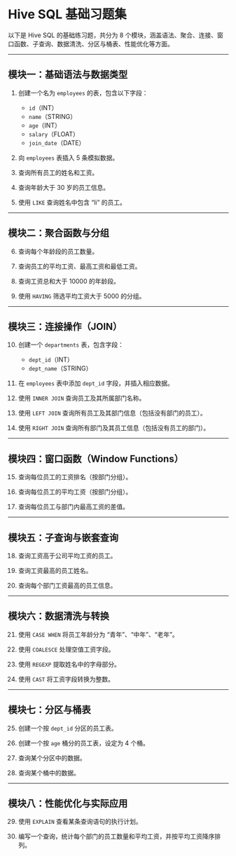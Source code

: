# Hive SQL 基础习题集

以下是 Hive SQL 的基础练习题，共分为 8 个模块，涵盖语法、聚合、连接、窗口函数、子查询、数据清洗、分区与桶表、性能优化等方面。

---

## 模块一：基础语法与数据类型

1. 创建一个名为 `employees` 的表，包含以下字段：
   - `id`（INT）
   - `name`（STRING）
   - `age`（INT）
   - `salary`（FLOAT）
   - `join_date`（DATE）

2. 向 `employees` 表插入 5 条模拟数据。

3. 查询所有员工的姓名和工资。

4. 查询年龄大于 30 岁的员工信息。

5. 使用 `LIKE` 查询姓名中包含 “li” 的员工。

---

## 模块二：聚合函数与分组

6. 查询每个年龄段的员工数量。

7. 查询员工的平均工资、最高工资和最低工资。

8. 查询工资总和大于 10000 的年龄段。

9. 使用 `HAVING` 筛选平均工资大于 5000 的分组。

---

## 模块三：连接操作（JOIN）

10. 创建一个 `departments` 表，包含字段：
    - `dept_id`（INT）
    - `dept_name`（STRING）

11. 在 `employees` 表中添加 `dept_id` 字段，并插入相应数据。

12. 使用 `INNER JOIN` 查询员工及其所属部门名称。

13. 使用 `LEFT JOIN` 查询所有员工及其部门信息（包括没有部门的员工）。

14. 使用 `RIGHT JOIN` 查询所有部门及其员工信息（包括没有员工的部门）。

---

## 模块四：窗口函数（Window Functions）

15. 查询每位员工的工资排名（按部门分组）。

16. 查询每位员工的平均工资（按部门分组）。

17. 查询每位员工与部门内最高工资的差值。

---

## 模块五：子查询与嵌套查询

18. 查询工资高于公司平均工资的员工。

19. 查询工资最高的员工姓名。

20. 查询每个部门工资最高的员工信息。

---

## 模块六：数据清洗与转换

21. 使用 `CASE WHEN` 将员工年龄分为 “青年”、“中年”、“老年”。

22. 使用 `COALESCE` 处理空值工资字段。

23. 使用 `REGEXP` 提取姓名中的字母部分。

24. 使用 `CAST` 将工资字段转换为整数。

---

## 模块七：分区与桶表

25. 创建一个按 `dept_id` 分区的员工表。

26. 创建一个按 `age` 桶分的员工表，设定为 4 个桶。

27. 查询某个分区中的数据。

28. 查询某个桶中的数据。

---

## 模块八：性能优化与实际应用

29. 使用 `EXPLAIN` 查看某条查询语句的执行计划。

30. 编写一个查询，统计每个部门的员工数量和平均工资，并按平均工资降序排列。
